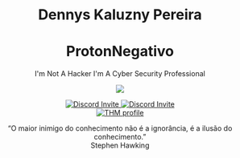 <h1 align="center"> Dennys Kaluzny Pereira </h1>
<h1 align="center"> ProtonNegativo</h1>

<p align='center'>
    I'm Not A Hacker I'm A Cyber Security Professional
</p>
<div align='center'>
    <img src='https://media.giphy.com/media/hrRJ41JB2zlgZiYcCw/giphy.gif'>
</div>
<p align="center">	    
    <a href="https://discord.gg/RfwqmyH" >       
        <img src="https://img.shields.io/discord/715174608453632070?color=green&label=Discord&logo=discord" alt="Discord Invite"/>
    </a>	   
   <a href="https://discord.gg/ZuPfJ6" >	
        <img src="https://img.shields.io/discord/304088484228890644?color=green&label=Discord&logo=discord" alt="Discord Invite"/>	
    </a>  <br>  
    <a href="https://tryhackme.com/p/ProtonNegativo" >
        <img src="https://img.shields.io/badge/TryHackMe-Hacking-black" alt="THM profile"/>
    </a>
    <br>

</p>
<p align="center">
“O maior inimigo do conhecimento
não é a ignorância, é a ilusão do
conhecimento.” <br> Stephen Hawking
</p>

